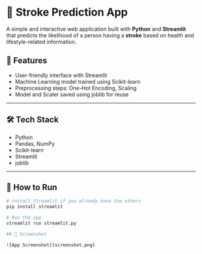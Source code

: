 # 🧠 Stroke Prediction App

A simple and interactive web application built with **Python** and **Streamlit** that predicts the likelihood of a person having a **stroke** based on health and lifestyle-related information.

## 📌 Features

- User-friendly interface with Streamlit
- Machine Learning model trained using Scikit-learn
- Preprocessing steps: One-Hot Encoding, Scaling
- Model and Scaler saved using joblib for reuse

---

## 🛠️ Tech Stack

- Python
- Pandas, NumPy
- Scikit-learn
- Streamlit
- joblib

---

## 🚀 How to Run

```bash
# install Streamlit if you already have the others
pip install streamlit

# Run the app
streamlit run streamlit.py

## 📸 Screenshot

![App Screenshot](screenshot.png)

